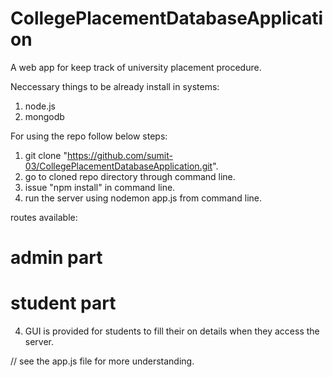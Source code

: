 # CollegePlacementDatabaseApplication

A web app for keep track of university placement procedure.

Neccessary things to be already install in systems: 
1. node.js
2. mongodb

For using the repo follow below steps:
1. git clone "https://github.com/sumit-03/CollegePlacementDatabaseApplication.git".
2. go to cloned repo directory through command line.
3. issue "npm install" in command line.
4. run the server using nodemon app.js from command line.


routes available:
# admin part

# student part
4. GUI is provided for students to fill their on details when they access the server.

// see the app.js file for more understanding.
